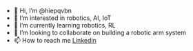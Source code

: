 - 👋 Hi, I’m @hiepqvbn
- 👀 I’m interested in robotics, AI, IoT
- 🌱 I’m currently learning robotics, RL
- 💞️ I’m looking to collaborate on building a robotic arm system
- 📫 How to reach me [Linkedin](https://www.linkedin.com/in/hiep-nguyen-xuan-a92a9a214/)

<!---
hiepqvbn/hiepqvbn is a ✨ special ✨ repository because its `README.md` (this file) appears on your GitHub profile.
You can click the Preview link to take a look at your changes.
--->
